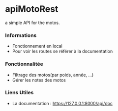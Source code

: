 # apiMotoRest
a simple API for the motos.

### Informations

- Fonctionnement en local
- Pour voir les routes se référer à la documentation

### Fonctionnalitée
- Filtrage des motos(par poids, année, ...)
- Gérer les notes des motos 


### Liens Utiles

- La documentation : https://127.0.0.1:8000/api/doc

